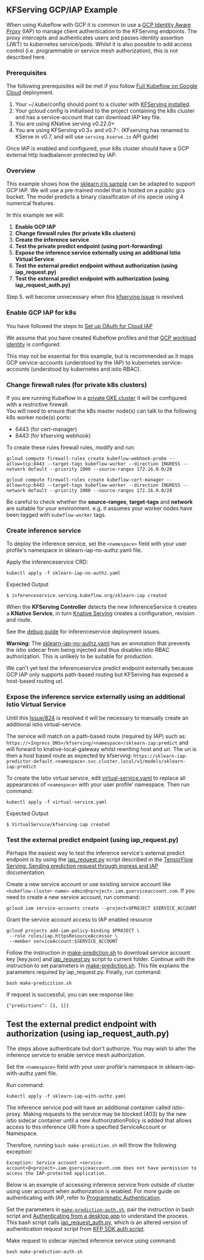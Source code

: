 ## KFServing GCP/IAP Example 
When using Kubeflow with GCP it is common to use a [GCP Identity Aware Proxy](https://cloud.google.com/iap) (IAP) to manage client authentication to the KFServing endpoints.  The proxy intercepts and authenticates users and passes identity assertion (JWT) to kubernetes service/pods.  Whilst it is also possible to add access control (i.e. programmable or service mesh authorization), this is not described here.

### Prerequisites

The following prerequisites will be met if you follow [Full Kubeflow on Google Cloud](https://www.kubeflow.org/docs/distributions/gke/deploy/overview/) deployment.

1. Your ~/.kube/config should point to a cluster with [KFServing installed](https://github.com/kubeflow/kfserving/#install-kfserving).
2. Your gcloud config is initialised to the project containing the k8s cluster and has a service-account that can download IAP key file.
3. You are using KNative serving v0.22.0+
4. You are using KFServing v0.3+ and v0.7-. (KFserving has renamed to KServe in v0.7, and will use `serving.kserve.io` API guide)

Once IAP is enabled and configured, your k8s cluster should have a GCP external http loadbalancer protected by IAP.

### Overview
This example shows how the [sklearn iris sample](https://github.com/kserve/kserve/tree/master/docs/samples/v1beta1/sklearn) can be adapted to support GCP IAP.  We will use a pre-trained model that is hosted on a public gcs bucket.  The model predicts a binary classificaton of iris specie using 4 numerical features.

In this example we will:
 1. **Enable GCP IAP**
 1. **Change firewall rules (for private k8s clusters)**
 1. **Create the inference service**
 1. **Test the private predict endpoint (using port-forwarding)**
 1. **Expose the inference service externally using an additional Istio Virtual Service**
 1. **Test the external predict endpoint without authorization (using iap_request.py)**
 1. **Test the external predict endpoint with authorization (using iap_request_auth.py)**

Step 5. will become unnecessary when this [kfserving issue](https://github.com/kubeflow/kfserving/issues/824) is resolved.

### Enable GCP IAP for k8s
You have followed the steps to [Set up OAuth for Cloud IAP](https://www.kubeflow.org/docs/gke/deploy/oauth-setup/)

We assume that you have created Kubeflow profiles and that [GCP workload identity](https://www.kubeflow.org/docs/gke/authentication/) is configured.

This may not be essential for this example, but is recommended as it maps GCP service-accounts (understood by the IAP) to kubernetes service-accounts (understood by kubernetes and istio RBAC).

### Change firewall rules (for private k8s clusters) 
If you are running Kubeflow in a [private GKE cluster](https://cloud.google.com/kubernetes-engine/docs/how-to/private-clusters) it will be configured with a restrictive firewall.  
You will need to ensure that the k8s master node(s) can talk to the following k8s worker node(s) ports: 
 - 6443 (for cert-manager) 
 - 8443 (for kfserving webhook)

To create these rules firewall rules, modify and run:

```
gcloud compute firewall-rules create kubeflow-webhook-probe --allow=tcp:8443 --target-tags kubeflow-worker --direction INGRESS --network default --priority 1000 --source-ranges 172.16.0.0/28

gcloud compute firewall-rules create kubeflow-cert-manager --allow=tcp:6443 --target-tags kubeflow-worker --direction INGRESS --network default --priority 1000 --source-ranges 172.16.0.0/28

```
Be careful to check whether the **source-ranges**, **target-tags** and **network** are suitable for your environment.  e.g. it assumes your worker nodes have been tagged with `kubeflow-worker` tags.


### Create inference service

To deploy the inference service, set the `<namespace>` field with your user profile's namespace in sklearn-iap-no-authz.yaml file.

Apply the inferenceservice CRD:
```
kubectl apply -f sklearn-iap-no-authz.yaml
```

Expected Output
```
$ inferenceservice.serving.kubeflow.org/sklearn-iap created
```

When the **KFServing Controller** detects the new InferenceService it creates a **KNative Service**, in turn [Knative Serving](https://knative.dev/docs/serving/) creates a configuration, revision and route.  

See the [debug guide](https://github.com/kubeflow/kfserving/blob/master/docs/KFSERVING_DEBUG_GUIDE.md) for inferenceservice deployment issues.

**Warning:** The [sklearn-iap-no-authz.yaml](./sklearn-iap-no-authz.yaml) has an annotation that prevents the istio sidecar from being injected and thus disables istio RBAC authorization.  This is unlikely to be suitable for production.

We can't yet test the inferenceservice predict endpoint externally because GCP IAP only supports path-based routing but KFServing has exposed a host-based routing url.  

### Expose the inference service externally using an additional Istio Virtual Service

Until this [Issue/824](https://github.com/kubeflow/kfserving/issues/824) is resolved it will be necessary to manually create an additional istio virtual-service.

The service will match on a path-based route (required by IAP) such as:
```https://<Ingress_DNS>/kfserving/<namespace>/sklearn-iap:predict```
and will forward to knative-local-gateway whilst rewriting host and uri.  The uri is then a host based route as expected by kfserving:
```https://sklearn-iap-predictor-default.<namespace>.svc.cluster.local/v1/models/sklearn-iap:predict```

To create the Istio virtual service, edit [virtual-service.yaml](./virtual-service.yaml) to replace all appearances of `<namespace>` with your user profile' namespace. Then run command:

```
kubectl apply -f virtual-service.yaml
```

Expected Output
```
$ VirtualService/kfserving-iap created
```


### Test the external predict endpoint (using iap_request.py)

Perhaps the easiest way to test the inference service's external predict endpoint is by using the [iap_request.py](https://github.com/kubeflow/kubeflow/blob/master/docs/gke/iap_request.py) script described in the [TensorFlow Serving: Sending prediction request through ingress and IAP](https://www.kubeflow.org/docs/external-add-ons/serving/tfserving_new/#sending-prediction-request-through-ingress-and-iap/) documentation.  

Create a new service account or use existing service account like `<kubeflow-cluster-name>-admin@<project>.iam.gserviceaccount.com`.
If you need to create a new service account, run command:

```
gcloud iam service-accounts create --project=$PROJECT $SERVICE_ACCOUNT
```

Grant the service account access to IAP enabled resource

```
gcloud projects add-iam-policy-binding $PROJECT \
 --role roles/iap.httpsResourceAccessor \
 --member serviceAccount:$SERVICE_ACCOUNT
```

Follow the instruction in [make-prediction.sh](./make-prediction.sh) to download service account key [key.json] and [iap_request.py](https://github.com/kubeflow/kubeflow/blob/master/docs/gke/iap_request.py) script to current folder. Continue with the instruction to set parameters in [make-prediction.sh](./make-prediction.sh). This file explains the parameters required by iap_request.py. Finally, run command:

```
bash make-predicition.sh
```

If request is successful, you can see response like:

```
{"predictions": [1, 1]}
```


## Test the external predict endpoint with authorization (using iap_request_auth.py)

The steps above authenticate but don't authorize.  You may wish to alter the inference service to enable service mesh authorization.

Set the `<namespace>` field with your user profile's namespace in sklearn-iap-with-authz.yaml file.

Run command:
```
kubectl apply -f sklearn-iap-with-authz.yaml
```

The inference service pod will have an additional container called istio-proxy.  Making requests to the service may be blocked (403) by the new istio sidecar container until a new AuthorizationPolicy is added that allows access to this inference URI from a specified ServiceAccount or Namespace.

Therefore, running `bash make-prediction.sh` will throw the following exception:

```
Exception: Service account <service-account>@<project>.iam.gserviceaccount.com does not have permission to access the IAP-protected application.
```


Below is an example of accessing inference service from outside of cluster using user account when authorization is enabled. For more guide on authenticating with IAP, refer to [Programmatic Authentication](https://cloud.google.com/iap/docs/authentication-howto).


Set the parameters in [`make-prediction-auth.sh`](./make-prediciton-auth.sh), pair the instruction in bash script and [Authenticating from a desktop app](https://cloud.google.com/iap/docs/authentication-howto#authenticating_from_a_desktop_app) to understand the process. This bash script calls [iap_request_auth.py](./iap_request_auth.py), which is an altered version of authentication request script from [KFP SDK auth script](https://github.com/kubeflow/pipelines/blob/master/sdk/python/kfp/_auth.py).

Make request to sidecar injected inference service using command:

```
bash make-prediction-auth.sh
```
